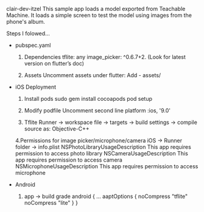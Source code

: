 clair-dev-itzel
This sample app loads a model exported from Teachable Machine. 
It loads a simple screen to test the model using images from the phone's album.

Steps I folowed...

- pubspec.yaml
	1. Dependencies
		tflite: any
 		image_picker: ^0.6.7+2. (Look for latest version on flutter’s doc)

	2. Assets
		Uncomment assets under flutter:
		Add - assets/

- iOS Deployment

	1. Install pods 
		sudo gem install cocoapods
		pod setup

	2. Modify podfile
		Uncomment second line
		platform :ios, '9.0'

	3. Tflite
		Runner -> workspace file -> targets -> build settings -> compile source as: Objective-C++

	4.Permissions for image picker/microphone/camera
		iOS -> Runner folder -> info.plist
		<key>NSPhotoLibraryUsageDescription</key>
		<string>This app requires permission to access photo library</string>
		<key>NSCameraUsageDescription</key>
		<string>This app requires permission to access camera</string>
		<key>NSMicrophoneUsageDescription</key>
		<string>This app requires permission to access microphone</string>
		

- Android
	1. app -> build grade
		android {
			…
			aaptOptions {
        				noCompress "tflite"
        				noCompress "lite"
    			}
		}
	
